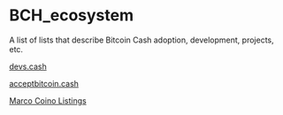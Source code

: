 # BCH_ecosystem

A list of lists that describe Bitcoin Cash adoption, development, projects, etc.

[devs.cash](https://devs.cash)

[acceptbitcoin.cash](https://acceptbitcoin.cash)

[Marco Coino Listings](https://www.coinline.co.nz/blog/2018/12/5/marco-coino-listings-soar-to-600-merchants-after-bch-upgrade)
